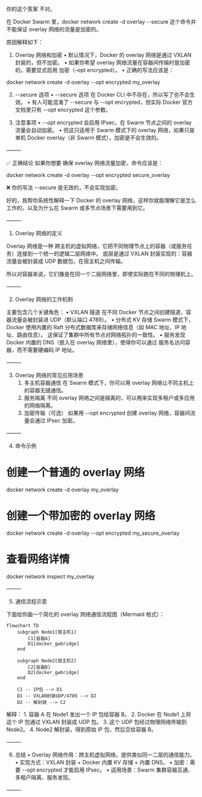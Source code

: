 你的这个答案 不对。

在 Docker Swarm 里，docker network create -d overlay --secure 这个命令并不能保证 overlay 网络的流量是加密的。

原因解释如下：

1. Overlay 网络和加密
	•	默认情况下，Docker 的 overlay 网络是通过 VXLAN 封装的，但不加密。
	•	如果你希望 overlay 网络流量在容器间传输时是加密的，需要显式启用 加密（–opt encrypted）。
	•	正确的写法应该是：

docker network create -d overlay --opt encrypted my_overlay

2. --secure 选项
	•	--secure 选项 在 Docker CLI 中不存在，所以写了也不会生效。
	•	有人可能混淆了 --secure 与 --opt encrypted，但实际 Docker 官方文档里只有 --opt encrypted 这个参数。

3. 注意事项
	•	--opt encrypted 会启用 IPsec，在 Swarm 节点之间的 overlay 流量会自动加密。
	•	但这只适用于 Swarm 模式下的 overlay 网络，如果只是单机 Docker overlay（非 Swarm 模式），加密是不会生效的。

⸻

✅ 正确结论
如果你想要 确保 overlay 网络流量加密，命令应该是：

docker network create -d overlay --opt encrypted secure_overlay

❌ 你的写法 --secure 是无效的，不会实现加密。

好的，我帮你系统性解释一下 Docker 的 overlay 网络，这样你就能理解它是怎么工作的，以及为什么在 Swarm 或多节点场景下需要用到它。

⸻

1. Overlay 网络的定义

Overlay 网络是一种 跨主机的虚拟网络，它把不同物理节点上的容器（或服务任务）连接到一个统一的逻辑二层网络中。
底层是通过 VXLAN 封装实现的：容器流量会被封装成 UDP 数据包，在宿主机之间传输。

所以对容器来说，它们像是在同一个二层网络里，即使实际跑在不同的物理机上。

⸻

2. Overlay 网络的工作机制

主要包含几个关键角色：
	•	VXLAN 隧道
在不同 Docker 节点之间创建隧道，容器流量会被封装进 UDP（默认端口 4789）。
	•	分布式 KV 存储
Swarm 模式下，Docker 使用内置的 Raft 分布式数据库来存储网络信息（如 MAC 地址、IP 地址、路由信息）。
这保证了集群中所有节点对网络拓扑的一致性。
	•	服务发现
Docker 内置的 DNS（嵌入在 overlay 网络里），使得你可以通过 服务名访问容器，而不需要硬编码 IP 地址。

⸻

3. Overlay 网络的常见应用场景
	1.	多主机容器通信
在 Swarm 模式下，你可以用 overlay 网络让不同主机上的容器无缝通信。
	2.	服务隔离
不同 overlay 网络之间是隔离的，可以用来实现多租户或多应用的网络隔离。
	3.	加密传输（可选）
如果用 --opt encrypted 创建 overlay 网络，容器间流量会通过 IPsec 加密。

⸻

4. 命令示例

# 创建一个普通的 overlay 网络
docker network create -d overlay my_overlay

# 创建一个带加密的 overlay 网络
docker network create -d overlay --opt encrypted my_secure_overlay

# 查看网络详情
docker network inspect my_overlay


⸻

5. 通信流程示意

下面给你画一个简化的 overlay 网络通信流程图（Mermaid 格式）：

```mermaid
flowchart TD
    subgraph Node1[宿主机1]
        C1[容器A]
        D1[docker_gwbridge]
    end
    
    subgraph Node2[宿主机2]
        C2[容器B]
        D2[docker_gwbridge]
    end

    C1 -- IP包 --> D1
    D1 -- VXLAN封装UDP/4789 --> D2
    D2 -- 解封装 --> C2
```

解释：
	1.	容器 A 在 Node1 发出一个 IP 包给容器 B。
	2.	Docker 在 Node1 上将这个 IP 包通过 VXLAN 封装成 UDP 包。
	3.	这个 UDP 包经过物理网络传输到 Node2。
	4.	Node2 解封装，得到原始 IP 包，然后交给容器 B。

⸻

6. 总结
	•	Overlay 网络作用：跨主机虚拟网络，提供类似同一二层的通信能力。
	•	实现方式：VXLAN 封装 + Docker 内置 KV 存储 + 内置 DNS。
	•	加密：需要 --opt encrypted 才能启用 IPsec。
	•	适用场景：Swarm 集群容器互通、多租户隔离、服务发现。

⸻

